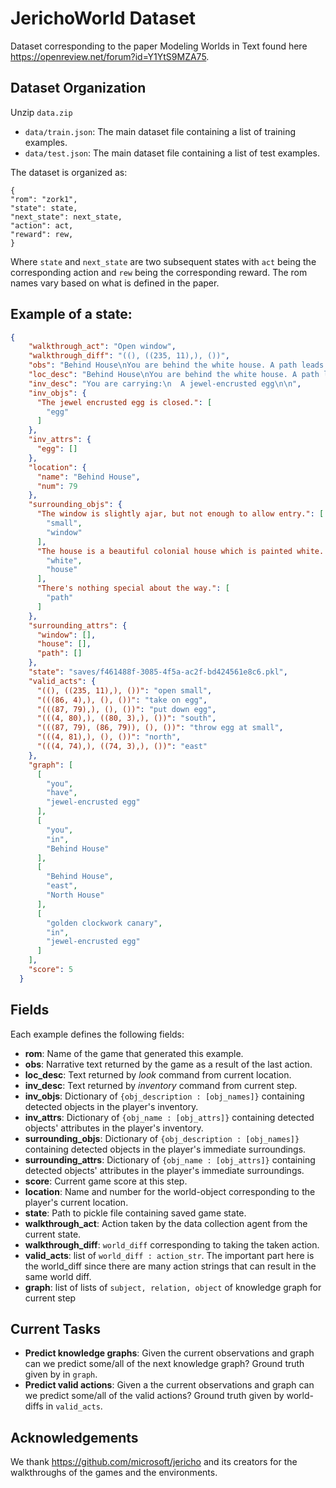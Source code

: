 # JerichoWorld Dataset

Dataset corresponding to the paper Modeling Worlds in Text found here https://openreview.net/forum?id=Y1YtS9MZA75.

## Dataset Organization
Unzip `data.zip`
* ```data/train.json```: The main dataset file containing a list of training examples.
* ```data/test.json```: The main dataset file containing a list of test examples.

The dataset is organized as:

```
{
"rom": "zork1",
"state": state,
"next_state": next_state,
"action": act,
"reward": rew,
}
```
Where `state` and `next_state` are two subsequent states with `act` being the corresponding action and `rew` being the corresponding reward. The rom names vary based on what is defined in the paper.

## Example of a state:
```json
{
    "walkthrough_act": "Open window",
    "walkthrough_diff": "((), ((235, 11),), ())",
    "obs": "Behind House\nYou are behind the white house. A path leads into the forest to the east. In one corner of the house there is a small window which is slightly ajar.\n\n",
    "loc_desc": "Behind House\nYou are behind the white house. A path leads into the forest to the east. In one corner of the house there is a small window which is slightly ajar.\n\n",
    "inv_desc": "You are carrying:\n  A jewel-encrusted egg\n\n",
    "inv_objs": {
      "The jewel encrusted egg is closed.": [
        "egg"
      ]
    },
    "inv_attrs": {
      "egg": []
    },
    "location": {
      "name": "Behind House",
      "num": 79
    },
    "surrounding_objs": {
      "The window is slightly ajar, but not enough to allow entry.": [
        "small",
        "window"
      ],
      "The house is a beautiful colonial house which is painted white. It is clear that the owners must have been extremely wealthy.": [
        "white",
        "house"
      ],
      "There's nothing special about the way.": [
        "path"
      ]
    },
    "surrounding_attrs": {
      "window": [],
      "house": [],
      "path": []
    },
    "state": "saves/f461488f-3085-4f5a-ac2f-bd424561e8c6.pkl",
    "valid_acts": {
      "((), ((235, 11),), ())": "open small",
      "(((86, 4),), (), ())": "take on egg",
      "(((87, 79),), (), ())": "put down egg",
      "(((4, 80),), ((80, 3),), ())": "south",
      "(((87, 79), (86, 79)), (), ())": "throw egg at small",
      "(((4, 81),), (), ())": "north",
      "(((4, 74),), ((74, 3),), ())": "east"
    },
    "graph": [
      [
        "you",
        "have",
        "jewel-encrusted egg"
      ],
      [
        "you",
        "in",
        "Behind House"
      ],
      [
        "Behind House",
        "east",
        "North House"
      ],
      [
        "golden clockwork canary",
        "in",
        "jewel-encrusted egg"
      ]
    ],
    "score": 5
  }
```

## Fields
Each example defines the following fields:
* **rom**: Name of the game that generated this example.
* **obs**: Narrative text returned by the game as a result of the last action.
* **loc_desc**: Text returned by *look* command from current location.
* **inv_desc**: Text returned by *inventory* command from current step.
* **inv_objs**: Dictionary of ```{obj_description : [obj_names]}``` containing detected objects in the player's inventory.
* **inv_attrs**: Dictionary of ```{obj_name : [obj_attrs]}``` containing detected objects' attributes in the player's inventory.
* **surrounding_objs**: Dictionary of ```{obj_description : [obj_names]}``` containing detected objects in the player's immediate surroundings.
* **surrounding_attrs**: Dictionary of ```{obj_name : [obj_attrs]}``` containing detected objects' attributes in the player's immediate surroundings.
* **score**: Current game score at this step.
* **location**: Name and number for the world-object corresponding to the player's current location.
* **state**: Path to pickle file containing saved game state.
* **walkthrough_act**: Action taken by the data collection agent from the current state.
* **walkthrough_diff**: ```world_diff``` corresponding to taking the taken action.
* **valid_acts**: list of ```world_diff : action_str```. The important part here is the world_diff since there are many action strings that can result in the same world diff.
* **graph**: list of lists of ```subject, relation, object``` of knowledge graph for current step

## Current Tasks
* **Predict knowledge graphs**: Given the current observations and graph can we predict some/all of the next knowledge graph? Ground truth given by in ```graph```.
* **Predict valid actions**: Given a the current observations and graph can we predict some/all of the valid actions? Ground truth given by world-diffs in ```valid_acts```.

## Acknowledgements
We thank https://github.com/microsoft/jericho and its creators for the walkthroughs of the games and the environments.
